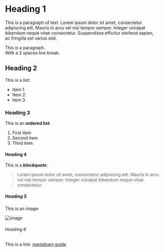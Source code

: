# Heading 1

This is a paragraph of text. Lorem ipsum dolor sit amet, consectetur adipiscing elit. Mauris in arcu vel nisi tempor semper. Integer volutpat bibendum neque vitae consectetur. Suspendisse efficitur eleifend sapien, ac fringilla est varius sed.

This is a paragraph.  
With a 2 spaces line break.

## Heading 2

This is a _list_:

- Item 1
- Item 2
- Item 3

### Heading 3

This is an **ordered list**:

1. First item
2. Second item
3. Third item

#### Heading 4

This is a **_blockquote_**:

> Lorem ipsum dolor sit amet, consectetur adipiscing elit. Mauris in arcu vel nisi tempor semper. Integer volutpat bibendum neque vitae consectetur.

##### Heading 5

This is an image:

![image](https://geekytheory.com/content/images/size/w2000/2014/03/markdown.png)

###### Heading 6

This is a link: [markdown guide](https://www.markdownguide.org/basic-syntax/)
